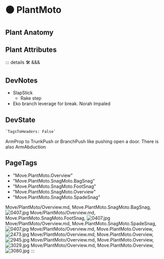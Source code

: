 
# 🟠 <move>PlantMoto</move>

## Plant Anatomy

## Plant Attributes

::: details 🛠 <dev>&&&</dev>

## DevNotes

- SlapStick
    - Rake step
- Eko branch leverage for break. Norah Impaled

## DevState

```py
`TagsToHeaders: False`
```

ArmProp to TrunkPush or BranchPush like pushing open a door. There is also ArmAbduction

<h2>PageTags</h2>

- "Move.PlantMoto.Overview"
- "Move.PlantMoto.SnagMoto.BagSnag"
- "Move.PlantMoto.SnagMoto.FootSnag"
- "Move.PlantMoto.SnagMoto.Overview"
- "Move.PlantMoto.SnagMoto.SpadeSnag"

Move/PlantMoto/Overview.md, <dev>Move.PlantMoto.SnagMoto.BagSnag</dev>, ![0407.jpg](/PaperPhoto/0407.jpg)
Move/PlantMoto/Overview.md, <dev>Move.PlantMoto.SnagMoto.FootSnag</dev>, ![0407.jpg](/PaperPhoto/0407.jpg)
Move/PlantMoto/Overview.md, <dev>Move.PlantMoto.SnagMoto.SpadeSnag</dev>, ![0407.jpg](/PaperPhoto/0407.jpg)
Move/PlantMoto/Overview.md, <dev>Move.PlantMoto.Overview</dev>, ![2473.jpg](/PaperPhoto/2473.jpg)
Move/PlantMoto/Overview.md, <dev>Move.PlantMoto.Overview</dev>, ![2945.jpg](/PaperPhoto/2945.jpg)
Move/PlantMoto/Overview.md, <dev>Move.PlantMoto.Overview</dev>, ![3029.jpg](/PaperPhoto/3029.jpg)
Move/PlantMoto/Overview.md, <dev>Move.PlantMoto.Overview</dev>, ![3080.jpg](/PaperPhoto/3080.jpg)
:::
